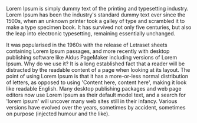 Lorem Ipsum is simply dummy text of the printing and typesetting industry. Lorem Ipsum has been the industry's standard dummy text ever since the 1500s, when an unknown printer took a galley of type and scrambled it to make a type specimen book. It has survived not only five centuries, but also the leap into electronic typesetting, remaining essentially unchanged.
     
 It was popularised in the 1960s with the release of Letraset sheets containing Lorem Ipsum passages, and more recently with desktop publishing software like Aldus PageMaker including versions of Lorem Ipsum. Why do we use it? It is a long established fact that a reader will be distracted by the readable content of a page when looking at its layout. 
 The point of using Lorem Ipsum is that it has a more-or-less normal distribution of letters, as opposed to using 'Content here, content here', making it look like readable English. Many desktop publishing packages and web page editors now use Lorem Ipsum as their default model text, and a search for 'lorem ipsum' will uncover many web sites still in their infancy. Various versions have evolved over the years, sometimes by accident, sometimes on purpose (injected humour and the like).
